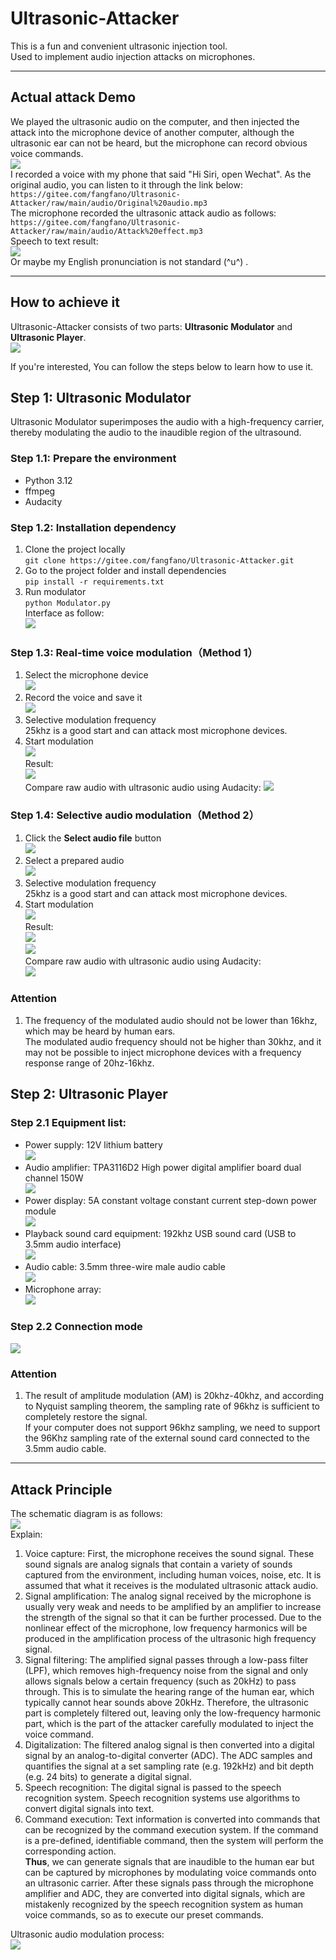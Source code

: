 # Ultrasonic-Attacker  
This is a fun and convenient ultrasonic injection tool.  
Used to implement audio injection attacks on microphones.   

---

## Actual attack Demo  
We played the ultrasonic audio on the computer, and then injected the attack into the microphone device of another computer, although the ultrasonic ear can not be heard, but the microphone can record obvious voice commands.  
![](https://gitee.com/fangfano/Ultrasonic-Attacker/raw/main/picture/Actual%20working%20condition.png)   
I recorded a voice with my phone that said "Hi Siri, open Wechat". As the original audio, you can listen to it through the link below:   
``https://gitee.com/fangfano/Ultrasonic-Attacker/raw/main/audio/Original%20audio.mp3``   
The microphone recorded the ultrasonic attack audio as follows:  
``https://gitee.com/fangfano/Ultrasonic-Attacker/raw/main/audio/Attack%20effect.mp3``  
Speech to text result:  
![](https://gitee.com/fangfano/Ultrasonic-Attacker/raw/main/picture/speech%20to%20text.png)  
Or maybe my English pronunciation is not standard (^u^) .  

---

## How to achieve it
Ultrasonic-Attacker consists of two parts: **Ultrasonic Modulator** and **Ultrasonic Player**.  
![](https://gitee.com/fangfano/Ultrasonic-Attacker/raw/main/picture/Ultrasonic-Attacker.png)  

If you're interested, You can follow the steps below to learn how to use it.
## Step 1: Ultrasonic Modulator  
Ultrasonic Modulator superimposes the audio with a high-frequency carrier, thereby modulating the audio to the inaudible region of the ultrasound.  

### Step 1.1: Prepare the environment
- Python 3.12
- ffmpeg
- Audacity  

### Step 1.2: Installation dependency  
1. Clone the project locally  
``git clone https://gitee.com/fangfano/Ultrasonic-Attacker.git``  
2. Go to the project folder and install dependencies  
``pip install -r requirements.txt``  
3. Run modulator  
``python Modulator.py``  
Interface as follow:  
![](https://gitee.com/fangfano/Ultrasonic-Attacker/raw/main/picture/interface.png)  

### Step 1.3: Real-time voice modulation（Method 1）  
1. Select the microphone device  
![](https://gitee.com/fangfano/Ultrasonic-Attacker/raw/main/picture/Select%20your%20device.png)  
2. Record the voice and save it  
![](https://gitee.com/fangfano/Ultrasonic-Attacker/raw/main/picture/Recording%20audio.png)  
3. Selective modulation frequency  
25khz is a good start and can attack most microphone devices.  
4. Start modulation    
![](https://gitee.com/fangfano/Ultrasonic-Attacker/raw/main/picture/modulation.png)   
Result:  
![](https://gitee.com/fangfano/Ultrasonic-Attacker/raw/main/picture/result%201.png)  
Compare raw audio with ultrasonic audio using Audacity:
![](https://gitee.com/fangfano/Ultrasonic-Attacker/raw/main/picture/ompare%20result%200.png)   

### Step 1.4: Selective audio modulation（Method 2）  
1. Click the **Select audio file** button  
![](https://gitee.com/fangfano/Ultrasonic-Attacker/raw/main/picture/click%20select%20file%20button.png)   
2. Select a prepared audio  
![](https://gitee.com/fangfano/Ultrasonic-Attacker/raw/main/picture/an%20audio%20file.png)  
3. Selective modulation frequency  
25khz is a good start and can attack most microphone devices.  
4. Start modulation  
![](https://gitee.com/fangfano/Ultrasonic-Attacker/raw/main/picture/start.png)  
Result:   
![](https://gitee.com/fangfano/Ultrasonic-Attacker/raw/main/picture/modulation2.png)  
![](https://gitee.com/fangfano/Ultrasonic-Attacker/raw/main/picture/result%202.png)  
Compare raw audio with ultrasonic audio using Audacity:  
![](https://gitee.com/fangfano/Ultrasonic-Attacker/raw/main/picture/ompare%20result%201.png)  

### Attention  
1. The frequency of the modulated audio should not be lower than 16khz, which may be heard by human ears.   
The modulated audio frequency should not be higher than 30khz, and it may not be possible to inject microphone devices with a frequency response range of 20hz-16khz.  

## Step 2: Ultrasonic Player  
### Step 2.1 Equipment list:   
- Power supply: 12V lithium battery    
![](https://gitee.com/fangfano/Ultrasonic-Attacker/raw/main/picture/12V%20battery.png)  
- Audio amplifier: TPA3116D2 High power digital amplifier board dual channel 150W  
![](https://gitee.com/fangfano/Ultrasonic-Attacker/raw/main/picture/TPA3116D2.png)   
- Power display: 5A constant voltage constant current step-down power module  
![](https://gitee.com/fangfano/Ultrasonic-Attacker/raw/main/picture/Power%20display%20module.png)  
- Playback sound card equipment: 192khz USB sound card (USB to 3.5mm audio interface)  
![](https://gitee.com/fangfano/Ultrasonic-Attacker/raw/main/picture/192khz%20sound%20card.png)  
- Audio cable: 3.5mm three-wire male audio cable   
![](https://gitee.com/fangfano/Ultrasonic-Attacker/raw/main/picture/3.5mm%20Audio%20cable.png)  
- Microphone array:  
![](https://gitee.com/fangfano/Ultrasonic-Attacker/raw/main/picture/Ultrasonic%20array.jpg)  

### Step 2.2 Connection mode  
![](https://gitee.com/fangfano/Ultrasonic-Attacker/raw/main/picture/Attack%20system%20wiring%20diagram.png)  

### Attention  
1. The result of amplitude modulation (AM) is 20khz-40khz, and according to Nyquist sampling theorem, the sampling rate of 96khz is sufficient to completely restore the signal.   
If your computer does not support 96khz sampling, we need to support the 96Khz sampling rate of the external sound card connected to the 3.5mm audio cable.  

---

## Attack Principle  
The schematic diagram is as follows:  
![](https://gitee.com/fangfano/Ultrasonic-Attacker/raw/main/picture/Attack%20principle.png)  
Explain:  
1. Voice capture: First, the microphone receives the sound signal. These sound signals are analog signals that contain a variety of sounds captured from the environment, including human voices, noise, etc. It is assumed that what it receives is the modulated ultrasonic attack audio.
2. Signal amplification: The analog signal received by the microphone is usually very weak and needs to be amplified by an amplifier to increase the strength of the signal so that it can be further processed. Due to the nonlinear effect of the microphone, low frequency harmonics will be produced in the amplification process of the ultrasonic high frequency signal.
3. Signal filtering: The amplified signal passes through a low-pass filter (LPF), which removes high-frequency noise from the signal and only allows signals below a certain frequency (such as 20kHz) to pass through. This is to simulate the hearing range of the human ear, which typically cannot hear sounds above 20kHz. Therefore, the ultrasonic part is completely filtered out, leaving only the low-frequency harmonic part, which is the part of the attacker carefully modulated to inject the voice command.
4. Digitalization: The filtered analog signal is then converted into a digital signal by an analog-to-digital converter (ADC). The ADC samples and quantifies the signal at a set sampling rate (e.g. 192kHz) and bit depth (e.g. 24 bits) to generate a digital signal.
5. Speech recognition: The digital signal is passed to the speech recognition system. Speech recognition systems use algorithms to convert digital signals into text.
6. Command execution: Text information is converted into commands that can be recognized by the command execution system. If the command is a pre-defined, identifiable command, then the system will perform the corresponding action.  
**Thus**, we can generate signals that are inaudible to the human ear but can be captured by microphones by modulating voice commands onto an ultrasonic carrier. After these signals pass through the microphone amplifier and ADC, they are converted into digital signals, which are mistakenly recognized by the speech recognition system as human voice commands, so as to execute our preset commands.  

Ultrasonic audio modulation process:  
![](https://gitee.com/fangfano/Ultrasonic-Attacker/raw/main/picture/Flow%20chart%20of%20modulator%20operation.png)  